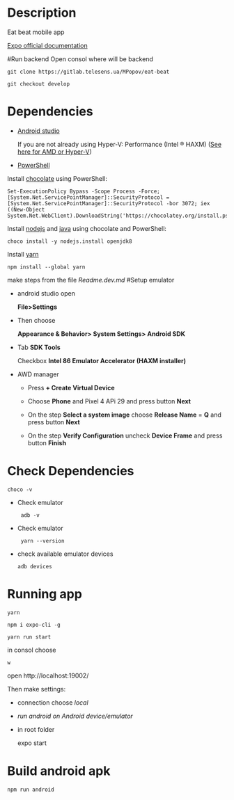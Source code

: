 # Description

Eat beat  mobile app

[Expo official documentation](https://docs.expo.io/)



#Run backend
Open consol where will be backend

    git clone https://gitlab.telesens.ua/MPopov/eat-beat

    git checkout develop

# Dependencies

* [Android studio](https://developer.android.com/studio)

  If you are not already using Hyper-V: Performance (Intel ® HAXM) ([See here for AMD or Hyper-V](https://android-developers.googleblog.com/2018/07/android-emulator-amd-processor-hyper-v.html))
* [PowerShell](https://docs.microsoft.com/ru-ru/powershell/scripting/install/installing-powershell-core-on-windows?view=powershell-7.1)


Install [chocolate](https://chocolatey.org/install) using PowerShell:

    Set-ExecutionPolicy Bypass -Scope Process -Force; [System.Net.ServicePointManager]::SecurityProtocol = [System.Net.ServicePointManager]::SecurityProtocol -bor 3072; iex ((New-Object System.Net.WebClient).DownloadString('https://chocolatey.org/install.ps1'))

Install [nodejs](https://nodejs.org/en/) and [java](https://www.java.com/en/) using chocolate and PowerShell:

    choco install -y nodejs.install openjdk8

Install [yarn](https://classic.yarnpkg.com/en/docs/install/#windows-stable)
```
npm install --global yarn
```



make steps from the  file *Readme.dev.md*
#Setup emulator
*   android studio open

    **File>Settings**
* Then choose

  **Appearance & Behavior> System Settings> Android SDK**
* Tab **SDK Tools**

  Checkbox **Intel 86 Emulator Accelerator (HAXM installer)**

* AWD manager

    *   Press **+ Create Virtual Device**

    *   Choose **Phone** and Pixel 4 APi 29 and press button **Next**
  
    *   On the step **Select a system image** choose **Release Name** = **Q** and press button **Next**

    *   On the step **Verify Configuration** uncheck **Device Frame** and press button **Finish**

# Check Dependencies
  ```
  choco -v
  ```

* Check emulator

  ```
   adb -v
  ```
* Check emulator

  ```
   yarn --version
  ```

* check available emulator devices

  ```
  adb devices
  ```


# Running app
    yarn

    npm i expo-cli -g

    yarn run start

in consol choose

    w


open 
http://localhost:19002/

Then make settings: 
* connection choose *local*



* *run android on Android device/emulator*

* in root folder


    expo start

# Build android apk

    npm run android
